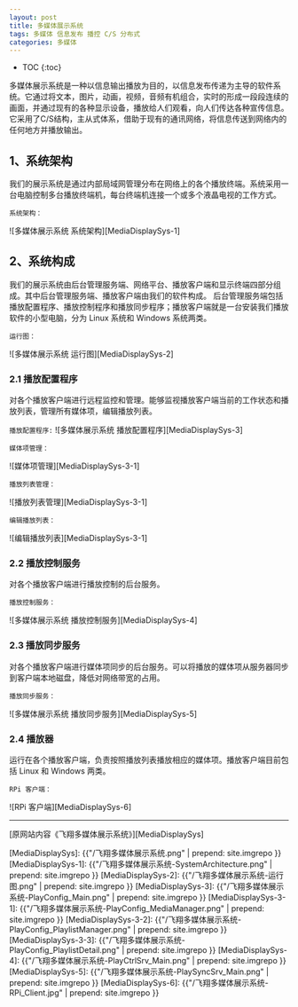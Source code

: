 ```yaml
---
layout: post
title: 多媒体展示系统
tags: 多媒体 信息发布 播控 C/S 分布式
categories: 多媒体
---
```


* TOC
{:toc}

多媒体展示系统是一种以信息输出播放为目的，以信息发布传递为主导的软件系统。它通过将文本，图片，动画，视频，音频有机组合，实时的形成一段段连续的画面，并通过现有的各种显示设备，播放给人们观看，向人们传达各种宣传信息。它采用了C/S结构，主从式体系，借助于现有的通讯网络，将信息传送到网络内的任何地方并播放输出。

## 1、系统架构
我们的展示系统是通过内部局域网管理分布在网络上的各个播放终端。系统采用一台电脑控制多台播放终端机，每台终端机连接一个或多个液晶电视的工作方式。

`系统架构：`

![多媒体展示系统 系统架构][MediaDisplaySys-1]

## 2、系统构成
我们的展示系统由后台管理服务端、网络平台、播放客户端和显示终端四部分组成。其中后台管理服务端、播放客户端由我们的软件构成。 后台管理服务端包括播放配置程序、播放控制程序和播放同步程序；播放客户端就是一台安装我们播放软件的小型电脑，分为 Linux 系统和 Windows 系统两类。

`运行图：`

![多媒体展示系统 运行图][MediaDisplaySys-2]

### 2.1 播放配置程序

对各个播放客户端进行远程监控和管理。能够监视播放客户端当前的工作状态和播放列表，管理所有媒体项，编辑播放列表。

`播放配置程序:`
![多媒体展示系统 播放配置程序][MediaDisplaySys-3]

`媒体项管理：`

![媒体项管理][MediaDisplaySys-3-1]

`播放列表管理：`

![播放列表管理][MediaDisplaySys-3-1]

`编辑播放列表：`

![编辑播放列表][MediaDisplaySys-3-1]

### 2.2 播放控制服务

对各个播放客户端进行播放控制的后台服务。

`播放控制服务：`

![多媒体展示系统 播放控制服务][MediaDisplaySys-4]

### 2.3 播放同步服务

对各个播放客户端进行媒体项同步的后台服务。可以将播放的媒体项从服务器同步到客户端本地磁盘，降低对网络带宽的占用。

`播放同步服务：`

![多媒体展示系统 播放同步服务][MediaDisplaySys-5]

### 2.4 播放器

运行在各个播放客户端，负责按照播放列表播放相应的媒体项。播放客户端目前包括 Linux 和 Windows 两类。

`RPi 客户端：`

![RPi 客户端][MediaDisplaySys-6]

---

[原网站内容《飞翔多媒体展示系统》][MediaDisplaySys]


[MediaDisplaySys]: {{"/飞翔多媒体展示系统.png" | prepend: site.imgrepo }}
[MediaDisplaySys-1]: {{"/飞翔多媒体展示系统-SystemArchitecture.png" | prepend: site.imgrepo }}
[MediaDisplaySys-2]: {{"/飞翔多媒体展示系统-运行图.png" | prepend: site.imgrepo }}
[MediaDisplaySys-3]: {{"/飞翔多媒体展示系统-PlayConfig_Main.png" | prepend: site.imgrepo }}
[MediaDisplaySys-3-1]: {{"/飞翔多媒体展示系统-PlayConfig_MediaManager.png" | prepend: site.imgrepo }}
[MediaDisplaySys-3-2]: {{"/飞翔多媒体展示系统-PlayConfig_PlaylistManager.png" | prepend: site.imgrepo }}
[MediaDisplaySys-3-3]: {{"/飞翔多媒体展示系统-PlayConfig_PlaylistDetail.png" | prepend: site.imgrepo }}
[MediaDisplaySys-4]: {{"/飞翔多媒体展示系统-PlayCtrlSrv_Main.png" | prepend: site.imgrepo }}
[MediaDisplaySys-5]: {{"/飞翔多媒体展示系统-PlaySyncSrv_Main.png" | prepend: site.imgrepo }}
[MediaDisplaySys-6]: {{"/飞翔多媒体展示系统-RPi_Client.jpg" | prepend: site.imgrepo }}